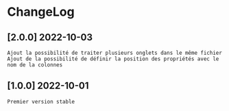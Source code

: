 # ChangeLog

## [2.0.0] 2022-10-03

    Ajout la possibilité de traiter plusieurs onglets dans le même fichier
    Ajout de la possibilité de définir la position des propriétés avec le nom de la colonnes

## [1.0.0] 2022-10-01

    Premier version stable
